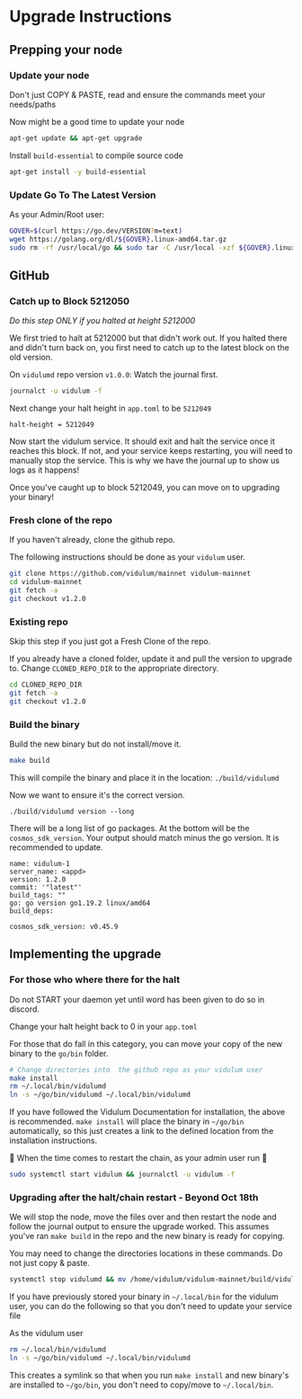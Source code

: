 # Upgrade Instructions

## Prepping your node

### Update your node

Don't just COPY & PASTE, read and ensure the commands meet your needs/paths

Now might be a good time to update your node

```bash
apt-get update && apt-get upgrade
```

Install `build-essential` to compile source code

```bash
apt-get install -y build-essential
```

### Update Go To The Latest Version

As your Admin/Root user:

```bash
GOVER=$(curl https://go.dev/VERSION?m=text)
wget https://golang.org/dl/${GOVER}.linux-amd64.tar.gz
sudo rm -rf /usr/local/go && sudo tar -C /usr/local -xzf ${GOVER}.linux-amd64.tar.gz
```

## GitHub

### Catch up to Block 5212050

*Do this step ONLY if you halted at height 5212000*

We first tried to halt at 5212000 but that didn't work out.  If you halted there and didn't turn back on, you first need to catch up to the latest block on the old version.

On `vidulumd` repo version `v1.0.0`:
Watch the journal first.
```bash
journalct -u vidulum -f
```

Next change your halt height in `app.toml` to be `5212049`
```
halt-height = 5212049
```

Now start the vidulum service.  It should exit and halt the service once it reaches this block.  If not, and your service keeps restarting, you will need to manually stop the service.
This is why we have the journal up to show us logs as it happens!

Once you've caught up to block 5212049, you can move on to upgrading your binary!

### Fresh clone of the repo
If you haven't already, clone the github repo.

The following instructions should be done as your `vidulum` user.

```bash
git clone https://github.com/vidulum/mainnet vidulum-mainnet
cd vidulum-mainnet
git fetch -a
git checkout v1.2.0
```

### Existing repo

Skip this step if you just got a Fresh Clone of the repo.

If you already have a cloned folder, update it and pull the version to upgrade to. Change `CLONED_REPO_DIR` to the appropriate directory.

```bash
cd CLONED_REPO_DIR
git fetch -a
git checkout v1.2.0
```

### Build the binary

Build the new binary but do not install/move it.

```bash
make build
```

This will compile the binary and place it in the location: `./build/vidulumd`

Now we want to ensure it's the correct version.

```
./build/vidulumd version --long
```

There will be a long list of go packages. At the bottom will be the `cosmos_sdk_version`.  Your output should match minus the go version.  It is recommended to update.

```
name: vidulum-1
server_name: <appd>
version: 1.2.0
commit: '"latest"'
build_tags: ""
go: go version go1.19.2 linux/amd64
build_deps:

cosmos_sdk_version: v0.45.9
```

## Implementing the upgrade

### For those who where there for the halt

Do not START your daemon yet until word has been given to do so in discord.

Change your halt height back to 0 in your `app.toml`

For those that do fall in this category, you can move your copy of the new binary to the `go/bin` folder.

```bash
# Change directories into  the github repo as your vidulum user
make install
rm ~/.local/bin/vidulumd
ln -s ~/go/bin/vidulumd ~/.local/bin/vidulumd
```

If you have followed the Vidulum Documentation for installation, the above is recommended.  `make install` will place the binary in `~/go/bin` automatically, so this just creates a link to the defined location from the installation instructions.

:stop_sign:	When the time comes to restart the chain, as your admin user run :stop_sign:

```bash
sudo systemctl start vidulum && journalctl -u vidulum -f
```

### Upgrading after the halt/chain restart - Beyond Oct 18th

We will stop the node, move the files over and then restart the node and follow the journal output to ensure the upgrade worked.  This assumes you've ran `make build` in the repo and the new binary is ready for copying.

You may need to change the directories locations in these commands.  Do not just copy & paste.

```bash
systemctl stop vidulumd && mv /home/vidulum/vidulum-mainnet/build/vidulumd /home/vidulum/go/bin/vidulumd && systemctl start vidulum && journalctl -u vidulum -f
```

If you have previously stored your binary in `~/.local/bin` for the vidulum user, you can do the following so that you don't need to update your service file

As the vidulum user
```bash
rm ~/.local/bin/vidulumd
ln -s ~/go/bin/vidulumd ~/.local/bin/vidulumd
```

This creates a symlink so that when you run `make install` and new binary's are installed to `~/go/bin`, you don't need to copy/move to `~/.local/bin`.

